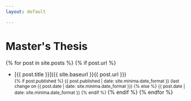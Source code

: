 ```yaml
---
layout: default

---
```


# Master's Thesis

{% for post in site.posts %}
{% if post.url %}
- [{{ post.title }}]({{ site.baseurl }}{{ post.url }})<br>
  <small> {% if post.published %} {{ post.published | date: site.minima.date_format }} (last change on {{ post.date | date: site.minima.date_format }}) {% else %} {{ post.date | date: site.minima.date_format }} {% endif %} </small>
{% endif %}
{% endfor %}
